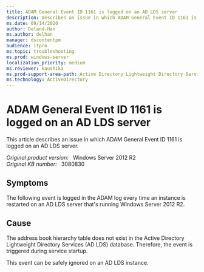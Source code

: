 ```yaml
---
title: ADAM General Event ID 1161 is logged on an AD LDS server
description: Describes an issue in which ADAM General Event ID 1161 is logged on an AD LDS server
ms.date: 09/14/2020
author: Deland-Han
ms.author: delhan 
manager: dscontentpm
audience: itpro
ms.topic: troubleshooting
ms.prod: windows-server
localization_priority: medium
ms.reviewer: kaushika
ms.prod-support-area-path: Active Directory Lightweight Directory Services (AD LDS) and Active Directory Application Mode (ADAM)
ms.technology: ActiveDirectory
---
```

# ADAM General Event ID 1161 is logged on an AD LDS server

This article describes an issue in which ADAM General Event ID 1161 is logged on an AD LDS server.

_Original product version:_ &nbsp; Windows Server 2012 R2  
_Original KB number:_ &nbsp; 3080830

## Symptoms

The following event is logged in the ADAM log every time an instance is restarted on an AD LDS server that's running Windows Server 2012 R2.

## Cause

The address book hierarchy table does not exist in the Active Directory Lightweight Directory Services (AD LDS) database. Therefore, the event is triggered during service startup.

This event can be safely ignored on an AD LDS instance.
